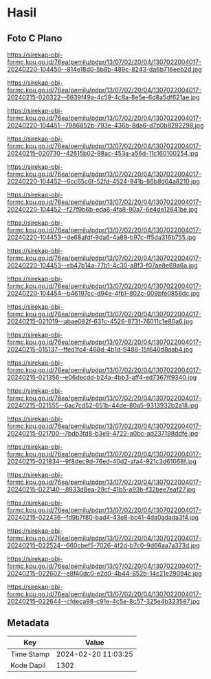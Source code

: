 # Hasil

## Foto C Plano

https://sirekap-obj-formc.kpu.go.id/76ea/pemilu/pdpr/13/07/02/20/04/1307022004017-20240220-104450--814e18d0-5b8b-489c-8243-da6b716eeb2d.jpg

https://sirekap-obj-formc.kpu.go.id/76ea/pemilu/pdpr/13/07/02/20/04/1307022004017-20240215-020322--6639f49a-4c59-4c8a-8e5e-6d8a5df621ae.jpg

https://sirekap-obj-formc.kpu.go.id/76ea/pemilu/pdpr/13/07/02/20/04/1307022004017-20240220-104451--7986852b-793e-436b-8da6-d7b0b8292298.jpg

https://sirekap-obj-formc.kpu.go.id/76ea/pemilu/pdpr/13/07/02/20/04/1307022004017-20240215-020730--42615b02-98ac-453a-a56d-11c160100254.jpg

https://sirekap-obj-formc.kpu.go.id/76ea/pemilu/pdpr/13/07/02/20/04/1307022004017-20240220-104452--6cc65c6f-52fd-4524-941b-86b8d64a8210.jpg

https://sirekap-obj-formc.kpu.go.id/76ea/pemilu/pdpr/13/07/02/20/04/1307022004017-20240220-104452--f27f9b6b-eda8-4fa8-90a7-6e4de12641be.jpg

https://sirekap-obj-formc.kpu.go.id/76ea/pemilu/pdpr/13/07/02/20/04/1307022004017-20240220-104453--de68afdf-9da6-4a89-b97c-ff5da316b755.jpg

https://sirekap-obj-formc.kpu.go.id/76ea/pemilu/pdpr/13/07/02/20/04/1307022004017-20240220-104453--eb47b14a-77b1-4c30-a8f3-f07ae8e69a6a.jpg

https://sirekap-obj-formc.kpu.go.id/76ea/pemilu/pdpr/13/07/02/20/04/1307022004017-20240220-104454--b46197cc-d94e-4fb1-802c-009bfe0858dc.jpg

https://sirekap-obj-formc.kpu.go.id/76ea/pemilu/pdpr/13/07/02/20/04/1307022004017-20240215-021019--abae082f-631c-4526-873f-76011c1e80a6.jpg

https://sirekap-obj-formc.kpu.go.id/76ea/pemilu/pdpr/13/07/02/20/04/1307022004017-20240215-015137--ffed1fc4-468d-4b1d-9486-15f640d8aab4.jpg

https://sirekap-obj-formc.kpu.go.id/76ea/pemilu/pdpr/13/07/02/20/04/1307022004017-20240215-021356--e06decdd-b24a-4bb3-aff4-ed7367ff9340.jpg

https://sirekap-obj-formc.kpu.go.id/76ea/pemilu/pdpr/13/07/02/20/04/1307022004017-20240215-021555--6ac7cd52-651b-44de-80a5-9313932b2a18.jpg

https://sirekap-obj-formc.kpu.go.id/76ea/pemilu/pdpr/13/07/02/20/04/1307022004017-20240215-021700--7bdb3fd8-b3e9-4722-a0bc-ad237198ddfe.jpg

https://sirekap-obj-formc.kpu.go.id/76ea/pemilu/pdpr/13/07/02/20/04/1307022004017-20240215-021834--9f8dec9d-76ed-40d2-afa4-921c3d61068f.jpg

https://sirekap-obj-formc.kpu.go.id/76ea/pemilu/pdpr/13/07/02/20/04/1307022004017-20240215-022140--8933d8ea-29cf-41b5-a93b-f32bee7eaf27.jpg

https://sirekap-obj-formc.kpu.go.id/76ea/pemilu/pdpr/13/07/02/20/04/1307022004017-20240215-022436--fd9b7f80-bad4-43e8-bc41-4da0adada3f4.jpg

https://sirekap-obj-formc.kpu.go.id/76ea/pemilu/pdpr/13/07/02/20/04/1307022004017-20240215-022524--660cbef5-7026-4f2d-b7c0-9d66aa7a373d.jpg

https://sirekap-obj-formc.kpu.go.id/76ea/pemilu/pdpr/13/07/02/20/04/1307022004017-20240215-022602--e8f40dc0-e2d0-4b44-852b-14c21e29094c.jpg

https://sirekap-obj-formc.kpu.go.id/76ea/pemilu/pdpr/13/07/02/20/04/1307022004017-20240215-022644--cfdeca98-c91e-4c5e-8c57-325e4b323587.jpg


## Metadata

| Key        | Value               |
| ---------- | ------------------- |
| Time Stamp | 2024-02-20 11:03:25 |
| Kode Dapil | 1302                |



